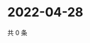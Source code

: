 # 2022-04-28

共 0 条

<!-- BEGIN WEIBO -->
<!-- 最后更新时间 Thu Apr 28 2022 14:19:14 GMT+0800 (China Standard Time) -->

<!-- END WEIBO -->
